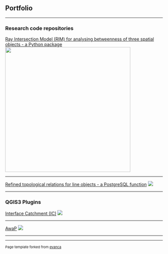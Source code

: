 ## Portfolio

---

### Research code repositories

[Ray Intersection Model (RIM) for analysing betweenness of three spatial objects - a Python package](https://selfhealingmapsproject.github.io/RIM/)
<img src="images/RIM_thumbnail.jpeg?raw=true" width="400"/>

---

[Refined topological relations for line objects - a PostgreSQL function](https://selfhealingmapsproject.github.io/Extended-topological-relations-for-line-objects/)
<img src="images/RTRLO_thumbnail.png?raw=true"/>

---

### QGIS3 Plugins

[Interface Catchment (IC)](https://ivan-majic.github.io/IC/)
<img src="images/IC.jpg?raw=true"/>

---

[AwaP](https://ivan-majic.github.io/AwaP/)
<img src="images/awap.jpg?raw=true"/>

---
<!-- ### Category Name 2

- [Project 1 Title](http://example.com/)
- [Project 2 Title](http://example.com/)
- [Project 3 Title](http://example.com/)
- [Project 4 Title](http://example.com/)
- [Project 5 Title](http://example.com/)

---

 -->


---
<p style="font-size:11px">Page template forked from <a href="https://github.com/evanca/quick-portfolio">evanca</a></p>
<!-- Remove above link if you don't want to attibute -->
